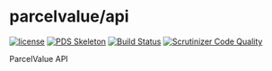 # parcelvalue/api

[![license](https://img.shields.io/github/license/parcelvalue/api.svg)](https://github.com/parcelvalue/api)
[![PDS Skeleton](https://img.shields.io/badge/pds-skeleton-blue.svg)](https://github.com/php-pds/skeleton)
[![Build Status](https://travis-ci.org/parcelvalue/api.svg?branch=9.0-dev)](https://travis-ci.org/parcelvalue/api)
[![Scrutinizer Code Quality](https://scrutinizer-ci.com/g/parcelvalue/api/badges/quality-score.png?b=master)](https://scrutinizer-ci.com/g/parcelvalue/api/?branch=master)

ParcelValue API
